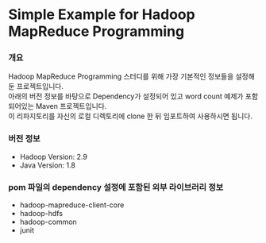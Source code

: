 # Simple Example for Hadoop MapReduce Programming

### 개요

Hadoop MapReduce Programming 스터디를 위해 가장 기본적인 정보들을 설정해둔 프로젝트입니다.  
아래의 버전 정보를 바탕으로 Dependency가 설정되어 있고 word count 예제가 포함되어있는 Maven 프로젝트입니다.  
이 리파지토리를 자신의 로컬 디렉토리에 clone 한 뒤 임포트하여 사용하시면 됩니다.

### 버전 정보

- Hadoop Version: 2.9
- Java Version: 1.8

### pom 파일의 dependency 설정에 포함된 외부 라이브러리 정보

- hadoop-mapreduce-client-core
- hadoop-hdfs
- hadoop-common
- junit